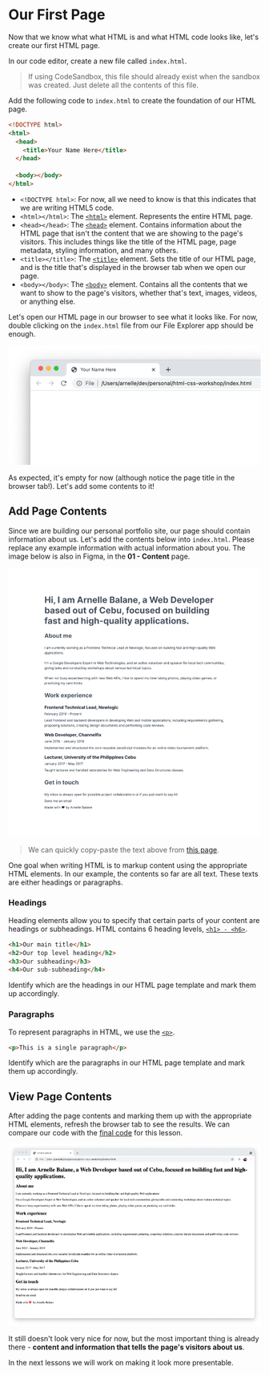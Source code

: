 # Our First Page

Now that we know what what HTML is and what HTML code looks like, let's create our first HTML page.

In our code editor, create a new file called `index.html`.

> If using CodeSandbox, this file should already exist when the sandbox was created. Just delete all the contents of this file.

Add the following code to `index.html` to create the foundation of our HTML page.

```html
<!DOCTYPE html>
<html>
  <head>
    <title>Your Name Here</title>
  </head>

  <body></body>
</html>
```

- `<!DOCTYPE html>`: For now, all we need to know is that this indicates that we are writing HTML5 code.
- `<html></html>`: The [`<html>`](https://developer.mozilla.org/en-US/docs/Web/HTML/Element/html) element. Represents the entire HTML page.
- `<head></head>`: The [`<head>`](https://developer.mozilla.org/en-US/docs/Web/HTML/Element/head) element. Contains information about the HTML page that isn't the content that we are showing to the page's visitors. This includes things like the title of the HTML page, page metadata, styling information, and many others.
- `<title></title>`: The [`<title>`](https://developer.mozilla.org/en-US/docs/Web/HTML/Element/title) element. Sets the title of our HTML page, and is the title that's displayed in the browser tab when we open our page.
- `<body></body>`: The [`<body>`](https://developer.mozilla.org/en-US/docs/Web/HTML/Element/body) element. Contains all the contents that we want to show to the page's visitors, whether that's text, images, videos, or anything else.

Let's open our HTML page in our browser to see what it looks like. For now, double clicking on the `index.html` file from our File Explorer app should be enough.

![First HTML page](./images/first-page.jpg)

As expected, it's empty for now (although notice the page title in the browser tab!). Let's add some contents to it!

## Add Page Contents

Since we are building our personal portfolio site, our page should contain information about us. Let's add the contents below into `index.html`. Please replace any example information with actual information about you. The image below is also in Figma, in the **01 - Content** page.

![HTML page contents](./images/first-page-template.jpg)

> We can quickly copy-paste the text above from [this page](https://snippets.arnellebalane.com/raw/GYxsj).

One goal when writing HTML is to markup content using the appropriate HTML elements. In our example, the contents so far are all text. These texts are either headings or paragraphs.

### Headings

Heading elements allow you to specify that certain parts of your content are headings or subheadings. HTML contains 6 heading levels, [`<h1> - <h6>`](https://developer.mozilla.org/en-US/docs/Web/HTML/Element/Heading_Elements).

```html
<h1>Our main title</h1>
<h2>Our top level heading</h2>
<h3>Our subheading</h3>
<h4>Our sub-subheading</h4>
```

Identify which are the headings in our HTML page template and mark them up accordingly.

### Paragraphs

To represent paragraphs in HTML, we use the [`<p>`](https://developer.mozilla.org/en-US/docs/Web/HTML/Element/p).

```html
<p>This is a single paragraph</p>
```

Identify which are the paragraphs in our HTML page template and mark them up accordingly.

## View Page Contents

After adding the page contents and marking them up with the appropriate HTML elements, refresh the browser tab to see the results. We can compare our code with the [final code](https://github.com/arnellebalane/skourse-html-css-workshop/blob/01-content/index.html) for this lesson.

![HTML page contents preview](./images/first-page-contents.png)

It still doesn't look very nice for now, but the most important thing is already there - **content and information that tells the page's visitors about us**.

In the next lessons we will work on making it look more presentable.
